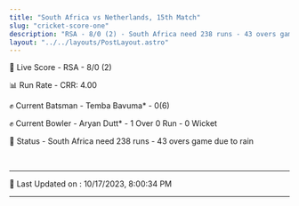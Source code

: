 ```yaml
---
title: "South Africa vs Netherlands, 15th Match"
slug: "cricket-score-one"
description: "RSA - 8/0 (2) - South Africa need 238 runs - 43 overs game due to rain."
layout: "../../layouts/PostLayout.astro"
---
```


🔴 Live Score - RSA - 8/0 (2)  

📊 Run Rate - CRR: 4.00  

✊ Current Batsman - Temba Bavuma* - 0(6)  

✊ Current Bowler - Aryan Dutt* - 1 Over 0 Run - 0 Wicket  

📑 Status - South Africa need 238 runs - 43 overs game due to rain

<br />

***

📝 Last Updated on : 10/17/2023, 8:00:34 PM

***

